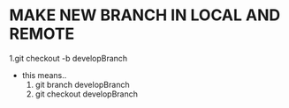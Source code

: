 MAKE NEW BRANCH IN LOCAL AND REMOTE  
===================================  
  
1.git checkout -b developBranch  
  - this means..  
    1. git branch developBranch  
    1. git checkout developBranch
